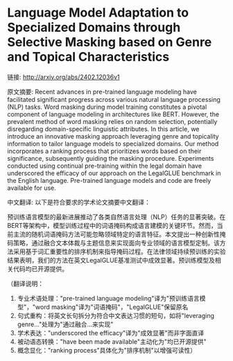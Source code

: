 # Language Model Adaptation to Specialized Domains through Selective Masking based on Genre and Topical Characteristics

链接: http://arxiv.org/abs/2402.12036v1

原文摘要:
Recent advances in pre-trained language modeling have facilitated significant
progress across various natural language processing (NLP) tasks. Word masking
during model training constitutes a pivotal component of language modeling in
architectures like BERT. However, the prevalent method of word masking relies
on random selection, potentially disregarding domain-specific linguistic
attributes. In this article, we introduce an innovative masking approach
leveraging genre and topicality information to tailor language models to
specialized domains. Our method incorporates a ranking process that prioritizes
words based on their significance, subsequently guiding the masking procedure.
Experiments conducted using continual pre-training within the legal domain have
underscored the efficacy of our approach on the LegalGLUE benchmark in the
English language. Pre-trained language models and code are freely available for
use.

中文翻译:
以下是符合要求的学术论文摘要中文翻译：

预训练语言模型的最新进展推动了各类自然语言处理（NLP）任务的显著突破。在BERT等架构中，模型训练过程中的词语掩码构成语言建模的关键环节。然而，当前主流的随机词语掩码方法可能忽略领域特定的语言特征。本文提出一种创新性掩码策略，通过融合文本体裁与主题信息来实现面向专业领域的语言模型定制。该方法采用基于词汇重要性的排序机制来指导掩码过程。在法律领域持续预训练的实验结果表明，我们的方法在英文LegalGLUE基准测试中成效显著。预训练模型及相关代码均已开源提供。

（翻译说明：
1. 专业术语处理："pre-trained language modeling"译为"预训练语言模型"，"word masking"译为"词语掩码"，"LegalGLUE"保留原名
2. 句式重构：将英文长句拆分为符合中文表达习惯的短句，如将"leveraging genre..."处理为"通过融合...来实现"
3. 学术表达："underscored the efficacy"译为"成效显著"而非字面直译
4. 被动语态转换："have been made available"主动化为"均已开源提供"
5. 概念显化："ranking process"具体化为"排序机制"以增强可读性）
